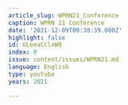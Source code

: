 ```yaml
---
article_slug: WPRN21_Conference
caption: WPRN 21 Conference
date: '2021-12-09T09:30:39.000Z'
highlight: false
id: ULeeaCclxW0
index: 0
issue: content/issues/WPRN21.md
language: English
type: youtube
years: 2021

---
```

